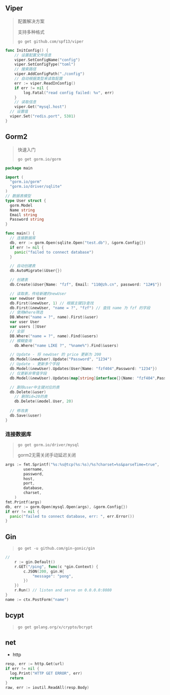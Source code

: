 <!-- 
title: 05-常用库
sort: 
--> 

## Viper

> 配置解决方案
>
> 支持多种格式
>
> `go get github.com/spf13/viper`

```go
func InitConfig() {
	// 设置配置文件信息
	viper.SetConfigName("config")
	viper.SetConfigType("toml")
	// 搜索路径
	viper.AddConfigPath("./config")
	// 自动根据类型来读取配置
	err := viper.ReadInConfig()
	if err != nil {
		log.Fatal("read config failed: %v", err)
	}
	// 读取信息
	viper.Get("mysql.host")
  // 设置值
  viper.Set("redis.port", 5381)
}
```

## Gorm2

> 快速入门
>
> `go get gorm.io/gorm`

```go
package main

import (
  "gorm.io/gorm"
  "gorm.io/driver/sqlite"
)
// 数据表模型
type User struct {
  gorm.Model
  Name string
  Email string
  Password string
}

func main() {
  // 连接数据库
  db, err := gorm.Open(sqlite.Open("test.db"), &gorm.Config{})
  if err != nil {
    panic("failed to connect database")
  }

  // 自动创建表
  db.AutoMigrate(&User{})

  // 创建表
  db.Create(&User{Name: "fzf", Email: "110@zh.cn", password: "12#$"})

  // 读取表，传给新建的newUser
  var newUser User
  db.First(&newUser, 1) // 根据主键ID查找
  db.First(&newUser, "name = ?", "fzf") // 查找 name 为 fzf 的字段
  // 使用Where筛选
  DB.Where("name = ?", name).First(&user)	
  var user User
  var users []User
  // 全部
  DB.Where("name = ?", name).Find(&users)
  // 模糊查询
	db.Where("name LIKE ?", "%name%").Find(&users)

  // Update - 将 newUser 的 price 更新为 200
  db.Model(&newUser).Update("Password", "1234")
  // Update - 更新多个字段
  db.Model(&newUser).Updates(User{Name: "fzf404",Password: "1234"}) 
  // 仅更新非零值字段
  db.Model(&newUser).Updates(map[string]interface{}{Name: "fzf404",Password: "1234"})

  // 删除user中主键对应的表
  db.Delete(&user)
	// 删除id=20的表
	db.Delete(&model.User, 20)
  
  // 修改表
  db.Save(&user)
}
```

### 连接数据库

> `go get gorm.io/driver/mysql`
>
> gorm2无需关闭手动延迟关闭

```go
args := fmt.Sprintf("%s:%s@tcp(%s:%s)/%s?charset=%s&parseTime=true",
		username,
		password,
		host,
		port,
		database,
		charset,
	)
fmt.Printf(args)
db, err := gorm.Open(mysql.Open(args), &gorm.Config{})
if err != nil {
  panic("failed to connect database, err: ", err.Error())
}
```

## Gin

> `go get -u github.com/gin-gonic/gin`

```go
// 
	r := gin.Default()
	r.GET("/ping", func(c *gin.Context) {
		c.JSON(200, gin.H{
			"message": "pong",
		})
	})
	r.Run() // listen and serve on 0.0.0.0:8080
}
name := ctx.PostForm("name")
```

## bcypt

> `go get golang.org/x/crypto/bcrypt`

## net

- http

```go
resp, err := http.Get(url)
if err != nil {
  log.Print("HTTP GET ERROR", err)
  return
}
raw, err := ioutil.ReadAll(resp.Body)
```

